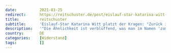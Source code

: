 ```yaml
---
date:          2021-03-25
redirect:      https://reitschuster.de/post/eislauf-star-katarina-witt-platzt-kragen-zurueck-in-der-ddr/
title:         reitschuster
subtitle:      'Eislauf-Star Katarina Witt platzt der Kragen: "Zurück in der DDR"'
description:   '"Die Ähnlichkeit ist verblüffend, was man im Namen ‘zum Wohle des Volkes‘ so kollektiv in so kleinem Kreise einfach durchsetzten kann!", schreibt der DDR-Star - und es hagelt den üblichen Shitstorm der üblichen regierungsnahen Gesinnungswärter.'
country:       DE
categories:    [Widerstand]
tags:          []
---
```

